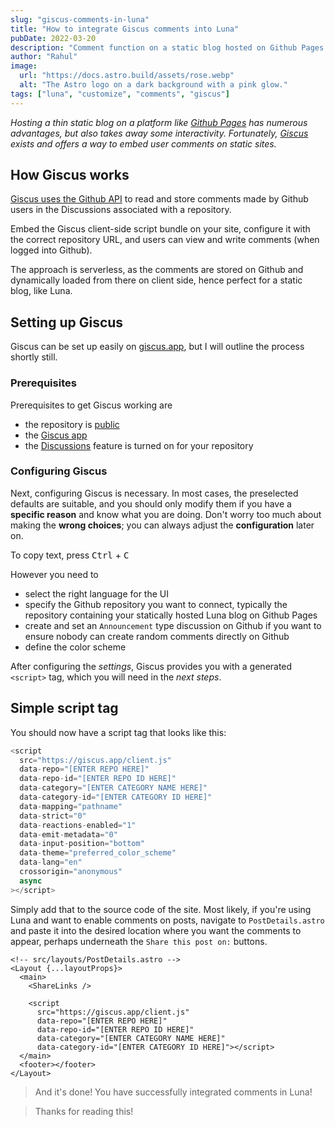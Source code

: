 ```yaml
---
slug: "giscus-comments-in-luna"
title: "How to integrate Giscus comments into Luna"
pubDate: 2022-03-20
description: "Comment function on a static blog hosted on Github Pages with Giscus"
author: "Rahul"
image:
  url: "https://docs.astro.build/assets/rose.webp"
  alt: "The Astro logo on a dark background with a pink glow."
tags: ["luna", "customize", "comments", "giscus"]
---
```


_Hosting a thin static blog on a platform like [Github Pages](https://docs.github.com/en/pages/getting-started-with-github-pages/creating-a-github-pages-site) has numerous advantages, but also takes away some interactivity. Fortunately, [Giscus](https://giscus.app/) exists and offers a way to embed user comments on static sites._

## How Giscus works

[Giscus uses the Github API](https://github.com/giscus/giscus?tab=readme-ov-file#how-it-works) to read and store comments made by Github users in the Discussions associated with a repository.

Embed the Giscus client-side script bundle on your site, configure it with the correct repository URL, and users can view and write comments (when logged into Github).

The approach is serverless, as the comments are stored on Github and dynamically loaded from there on client side, hence perfect for a static blog, like Luna.

## Setting up Giscus

Giscus can be set up easily on [giscus.app](https://giscus.app/), but I will outline the process shortly still.

### Prerequisites

Prerequisites to get Giscus working are

- the repository is [public](https://docs.github.com/en/repositories/managing-your-repositorys-settings-and-features/managing-repository-settings/setting-repository-visibility#making-a-repository-public)
- the [Giscus app](https://github.com/apps/giscus)
- the [Discussions](https://docs.github.com/en/github/administering-a-repository/managing-repository-settings/enabling-or-disabling-github-discussions-for-a-repository) feature is turned on for your repository

### Configuring Giscus

Next, configuring Giscus is necessary. In most cases, the preselected defaults are suitable, and you should only modify them if you have a **specific reason** and know what you are doing. Don't worry too much about making the **wrong choices**; you can always adjust the **configuration** later on.

To copy text, press <kbd>Ctrl</kbd> + <kbd>C</kbd>

However you need to

- select the right language for the UI
- specify the Github repository you want to connect, typically the repository containing your statically hosted Luna blog on Github Pages
- create and set an `Announcement` type discussion on Github if you want to ensure nobody can create random comments directly on Github
- define the color scheme

After configuring the _settings_, Giscus provides you with a generated `<script>` tag, which you will need in the _next steps_.

## Simple script tag

You should now have a script tag that looks like this:

```javascript
<script
  src="https://giscus.app/client.js"
  data-repo="[ENTER REPO HERE]"
  data-repo-id="[ENTER REPO ID HERE]"
  data-category="[ENTER CATEGORY NAME HERE]"
  data-category-id="[ENTER CATEGORY ID HERE]"
  data-mapping="pathname"
  data-strict="0"
  data-reactions-enabled="1"
  data-emit-metadata="0"
  data-input-position="bottom"
  data-theme="preferred_color_scheme"
  data-lang="en"
  crossorigin="anonymous"
  async
></script>
```

Simply add that to the source code of the site. Most likely, if you're using Luna and want to enable comments on posts, navigate to `PostDetails.astro` and paste it into the desired location where you want the comments to appear, perhaps underneath the `Share this post on:` buttons.

```astro
<!-- src/layouts/PostDetails.astro -->
<Layout {...layoutProps}>
  <main>
    <ShareLinks />

    <script
      src="https://giscus.app/client.js"
      data-repo="[ENTER REPO HERE]"
      data-repo-id="[ENTER REPO ID HERE]"
      data-category="[ENTER CATEGORY NAME HERE]"
      data-category-id="[ENTER CATEGORY ID HERE]"></script>
  </main>
  <footer></footer>
</Layout>
```

> And it's done! You have successfully integrated comments in Luna!

> Thanks for reading this!
